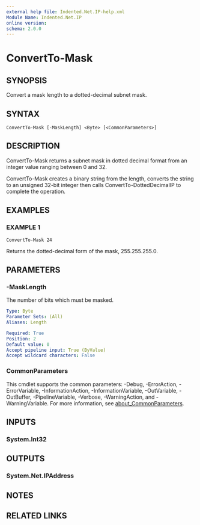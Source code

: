 ```yaml
---
external help file: Indented.Net.IP-help.xml
Module Name: Indented.Net.IP
online version:
schema: 2.0.0
---
```


# ConvertTo-Mask

## SYNOPSIS
Convert a mask length to a dotted-decimal subnet mask.

## SYNTAX

```
ConvertTo-Mask [-MaskLength] <Byte> [<CommonParameters>]
```

## DESCRIPTION
ConvertTo-Mask returns a subnet mask in dotted decimal format from an integer value ranging between 0 and 32.

ConvertTo-Mask creates a binary string from the length, converts the string to an unsigned 32-bit integer then calls ConvertTo-DottedDecimalIP to complete the operation.

## EXAMPLES

### EXAMPLE 1
```
ConvertTo-Mask 24
```

Returns the dotted-decimal form of the mask, 255.255.255.0.

## PARAMETERS

### -MaskLength
The number of bits which must be masked.

```yaml
Type: Byte
Parameter Sets: (All)
Aliases: Length

Required: True
Position: 2
Default value: 0
Accept pipeline input: True (ByValue)
Accept wildcard characters: False
```

### CommonParameters
This cmdlet supports the common parameters: -Debug, -ErrorAction, -ErrorVariable, -InformationAction, -InformationVariable, -OutVariable, -OutBuffer, -PipelineVariable, -Verbose, -WarningAction, and -WarningVariable. For more information, see [about_CommonParameters](http://go.microsoft.com/fwlink/?LinkID=113216).

## INPUTS

### System.Int32
## OUTPUTS

### System.Net.IPAddress
## NOTES

## RELATED LINKS
